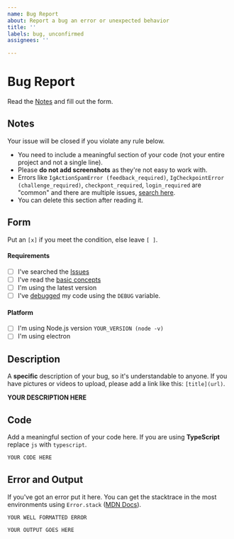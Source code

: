 ```yaml
---
name: Bug Report
about: Report a bug an error or unexpected behavior
title: ''
labels: bug, unconfirmed
assignees: ''

---
```


# Bug Report

Read the [Notes](#notes) and fill out the form.

## Notes
Your issue will be closed if you violate any rule below.
 - You need to include a meaningful section of your code
  (not your entire project and not a single line).
 - Please **do not add screenshots** as they're not easy to work with.
 - Errors like `IgActionSpamError (feedback_required)`, `IgCheckpointError (challenge_required)`, `checkpont_required`, `login_required`
    are "common" and there are multiple issues, [search here](https://github.com/simpy25/instagram-private-api/issues).
 - You can delete this section after reading it.
 
## Form
Put an `[x]` if you meet the condition, else leave `[ ]`.
#### Requirements
 - [ ] I've searched the [Issues](https://github.com/simpy25/instagram-private-api/issues)
 - [ ] I've read the [basic concepts](https://github.com/simpy25/instagram-private-api#basic-concepts)
 - [ ] I'm using the latest version
 - [ ] I've [debugged](https://github.com/simpy25/instagram-private-api#debugging) my code using the `DEBUG` variable.
#### Platform
 - [ ] I'm using Node.js version `YOUR_VERSION (node -v)`
 - [ ] I'm using electron

## Description
A **specific** description of your bug, so it's understandable to anyone.
If you have pictures or videos to upload, please add a link like this: `[title](url)`.

**YOUR DESCRIPTION HERE**

## Code
Add a meaningful section of your code here. If you are using **TypeScript** replace `js` with `typescript`.

```js
YOUR CODE HERE
```

## Error and Output
If you've got an error put it here.
You can get the stacktrace in the most environments using 
`Error.stack` ([MDN Docs](https://developer.mozilla.org/en-US/docs/Web/JavaScript/Reference/Global_Objects/Error/stack)).

```
YOUR WELL FORMATTED ERROR
```

```
YOUR OUTPUT GOES HERE
```
